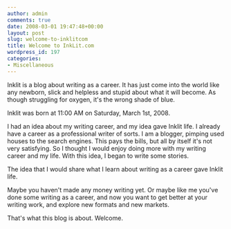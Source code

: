 ```yaml
---
author: admin
comments: true
date: 2008-03-01 19:47:48+00:00
layout: post
slug: welcome-to-inklitcom
title: Welcome to InkLit.com
wordpress_id: 197
categories:
- Miscellaneous
---
```


Inklit is a blog about writing as a career. It has just come into the world like any newborn, slick and helpless and stupid about what it will become. As though struggling for oxygen, it's the wrong shade of blue.

 

Inklit was born at 11:00 AM on Saturday, March 1st, 2008.

 

I had an idea about my writing career, and my idea gave Inklit life. I already have a career as a professional writer of sorts. I am a blogger, pimping used houses to the search engines. This pays the bills, but all by itself it's not very satisfying. So I thought I would enjoy doing more with my writing career and my life. With this idea, I began to write some stories.

 

The idea that I would share what I learn about writing as a career gave Inklit life.

 

Maybe you haven't made any money writing yet. Or maybe like me you've done some writing as a career, and now you want to get better at your writing work, and explore new formats and new markets.

 

That's what this blog is about. Welcome.

